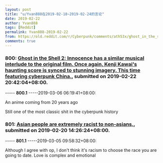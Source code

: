 ```yaml
---
layout: post
title: "u/Yvan888在2019-02-18~2019-02-24的言论"
date: 2019-02-22
author: Yvan888
tags: [Reddit]
permalink: Yvan888-2019-02-22
from: https://old.reddit.com/r/Cyberpunk/comments/ath53x/ghost_in_the_shell_2_innocence_has_a_similar/
comments: true
---
```


### 800: [Ghost in the Shell 2: Innocence has a similar musical interlude to the original film. Once again, Kenji Kawai's haunting score is synced to stunning imagery. This time featuring cyberpunk China.](https://old.reddit.com/r/Cyberpunk/comments/ath53x/ghost_in_the_shell_2_innocence_has_a_similar/), submitted on 2019-02-22 20:42:04+08:00.

----- __800.1__ -----2019-03-06 06:19:41+08:00:

An anime coming from 20 years ago

Still one of the most classic shit in the cyberpunk history

### 801: [Asian people are extremely racist to non-asians.](https://old.reddit.com/r/unpopularopinion/comments/askylm/asian_people_are_extremely_racist_to_nonasians/), submitted on 2019-02-20 14:26:24+08:00.

----- __801.1__ -----2019-03-05 09:58:32+08:00:

Although I agree with op, I don't think it's racism to choose the race you are going to date. Love is complex and emotional 

